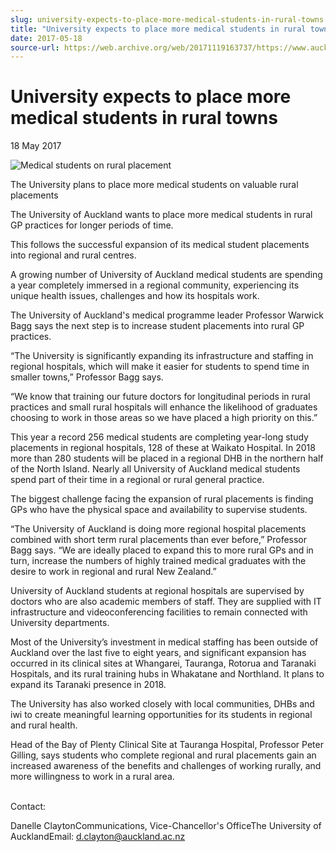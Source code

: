 ```yaml
---
slug: university-expects-to-place-more-medical-students-in-rural-towns
title: "University expects to place more medical students in rural towns"
date: 2017-05-18
source-url: https://web.archive.org/web/20171119163737/https://www.auckland.ac.nz/en/about/news-events-and-notices/news/news-2017/05/university-expects-to-place-more-medical-students-in-rural-towns.html
---
```

University expects to place more medical students in rural towns
================================================================

18 May 2017

![Medical students on rural placement](https://www.auckland.ac.nz/en/about/news-events-and-notices/news/news-2017/05/university-expects-to-place-more-medical-students-in-rural-towns/_jcr_content/par/textimage/image.img.jpg/1495066933302.jpg "Medical students on rural placement")

The University plans to place more medical students on valuable rural placements

The University of Auckland wants to place more medical students in rural GP practices for longer periods of time.

This follows the successful expansion of its medical student placements into regional and rural centres.

A growing number of University of Auckland medical students are spending a year completely immersed in a regional community, experiencing its unique health issues, challenges and how its hospitals work.

The University of Auckland's medical programme leader Professor Warwick Bagg says the next step is to increase student placements into rural GP practices.

“The University is significantly expanding its infrastructure and staffing in regional hospitals, which will make it easier for students to spend time in smaller towns,” Professor Bagg says.

“We know that training our future doctors for longitudinal periods in rural practices and small rural hospitals will enhance the likelihood of graduates choosing to work in those areas so we have placed a high priority on this.”

This year a record 256 medical students are completing year-long study placements in regional hospitals, 128 of these at Waikato Hospital. In 2018 more than 280 students will be placed in a regional DHB in the northern half of the North Island. Nearly all University of Auckland medical students spend part of their time in a regional or rural general practice.

The biggest challenge facing the expansion of rural placements is finding GPs who have the physical space and availability to supervise students.

“The University of Auckland is doing more regional hospital placements combined with short term rural placements than ever before,” Professor Bagg says. “We are ideally placed to expand this to more rural GPs and in turn, increase the numbers of highly trained medical graduates with the desire to work in regional and rural New Zealand.” 

University of Auckland students at regional hospitals are supervised by doctors who are also academic members of staff. They are supplied with IT infrastructure and videoconferencing facilities to remain connected with University departments.

Most of the University’s investment in medical staffing has been outside of Auckland over the last five to eight years, and significant expansion has occurred in its clinical sites at Whangarei, Tauranga, Rotorua and Taranaki Hospitals, and its rural training hubs in Whakatane and Northland. It plans to expand its Taranaki presence in 2018.

The University has also worked closely with local communities, DHBs and iwi to create meaningful learning opportunities for its students in regional and rural health.

Head of the Bay of Plenty Clinical Site at Tauranga Hospital, Professor Peter Gilling, says students who complete regional and rural placements gain an increased awareness of the benefits and challenges of working rurally, and more willingness to work in a rural area.  
 

Contact:

Danelle ClaytonCommunications, Vice-Chancellor's OfficeThe University of AucklandEmail: [d.clayton@auckland.ac.nz](mailto:d.clayton@auckland.ac.nz)